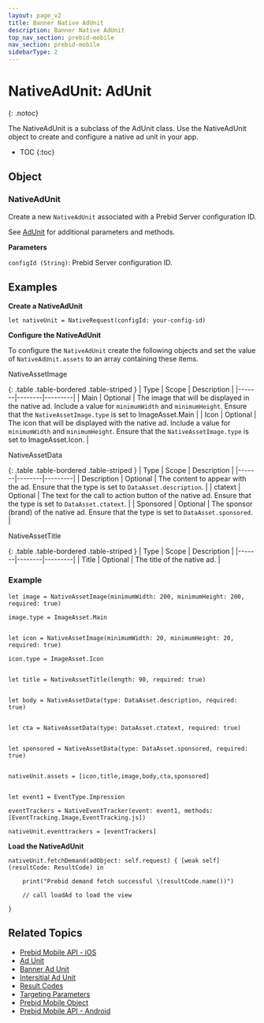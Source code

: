 ```yaml
---
layout: page_v2
title: Banner Native AdUnit
description: Banner Native AdUnit
top_nav_section: prebid-mobile
nav_section: prebid-mobile
sidebarType: 2
---
```


# NativeAdUnit: AdUnit
{: .notoc}

The NativeAdUnit is a subclass of the AdUnit class. Use the NativeAdUnit object to create and configure a native ad unit in your app.

- TOC
 {:toc}

## Object
### NativeAdUnit
Create a new `NativeAdUnit` associated with a Prebid Server configuration ID.

See [AdUnit](/prebid-mobile/pbm-api/ios/pbm-adunit-ios.html) for additional parameters and methods.

**Parameters**

`configId (String)`: Prebid Server configuration ID.

## Examples

**Create a NativeAdUnit**

```
let nativeUnit = NativeRequest(configId: your-config-id)
```
**Configure the NativeAdUnit**

To configure the `NativeAdUnit` create the following objects and set the value of `NativeAdUnit.assets` to an array containing these items.

NativeAssetImage

{: .table .table-bordered .table-striped }
| Type | Scope | Description |
|-------|--------|---------|
| Main | Optional | The image that will be displayed in the native ad. Include a value for `minimumWidth` and `minimumHeight`. Ensure that the `NativeAssetImage.type` is set to ImageAsset.Main |
| Icon | Optional | The icon that will be displayed with the native ad. Include a value for `minimumWidth` and `minimumHeight`. Ensure that the `NativeAssetImage.type` is set to ImageAsset.Icon. |

NativeAssetData

{: .table .table-bordered .table-striped }
| Type | Scope | Description |
|-------|--------|---------|
| Description | Optional | The content to appear with the ad. Ensure that the type is set to `DataAsset.description`. |
| ctatext | Optional | The text for the call to action button of the native ad. Ensure that the type is set to `DataAsset.ctatext`. |
| Sponsored | Optional | The sponsor (brand) of the native ad. Ensure that the type is set to `DataAsset.sponsored`. |

NativeAssetTitle

{: .table .table-bordered .table-striped }
| Type | Scope | Description |
|-------|--------|---------|
| Title | Optional | The title of the native ad. |


### Example
```
let image = NativeAssetImage(minimumWidth: 200, minimumHeight: 200, required: true)

image.type = ImageAsset.Main


let icon = NativeAssetImage(minimumWidth: 20, minimumHeight: 20, required: true)

icon.type = ImageAsset.Icon


let title = NativeAssetTitle(length: 90, required: true)


let body = NativeAssetData(type: DataAsset.description, required: true)


let cta = NativeAssetData(type: DataAsset.ctatext, required: true)


let sponsored = NativeAssetData(type: DataAsset.sponsored, required: true)


nativeUnit.assets = [icon,title,image,body,cta,sponsored]


let event1 = EventType.Impression

eventTrackers = NativeEventTracker(event: event1, methods: [EventTracking.Image,EventTracking.js])

nativeUnit.eventtrackers = [eventTrackers]
```

**Load the NativeAdUnit**
```
nativeUnit.fetchDemand(adObject: self.request) { [weak self] (resultCode: ResultCode) in

    print("Prebid demand fetch successful \(resultCode.name())")

    // call loadAd to load the view

}
```

## Related Topics

- [Prebid Mobile API - iOS]({{site.baseurl}}/prebid-mobile/pbm-api/ios/pbm-api-ios.html)
- [Ad Unit]({{site.baseurl}}/prebid-mobile/pbm-api/ios/pbm-adunit-ios.html)
- [Banner Ad Unit]({{site.baseurl}}/prebid-mobile/pbm-api/ios/pbm-banneradunit-ios.html)
- [Intersitial Ad Unit]({{site.baseurl}}/prebid-mobile/pbm-api/ios/pbm-bannerinterstitialadunit-ios.html)
- [Result Codes]({{site.baseurl}}/prebid-mobile/pbm-api/ios/pbm-api-result-codes-ios.html)
- [Targeting Parameters]({{site.baseurl}}/prebid-mobile/pbm-api/ios/pbm-targeting-ios.html)
- [Prebid Mobile Object]({{site.baseurl}}/prebid-mobile/pbm-api/ios/prebidmobile-object-ios.html)
- [Prebid Mobile API - Android]({{site.baseurl}}/prebid-mobile/pbm-api/android/pbm-api-android.html)
